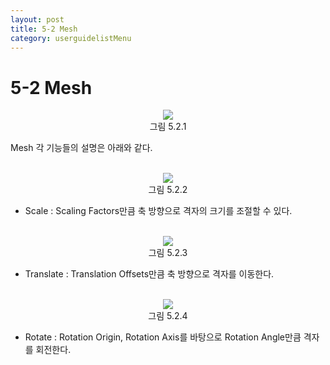 ```yaml
---
layout: post
title: 5-2 Mesh
category: userguidelistMenu
---
```


# 5-2 Mesh

<p align='center'>
    <img src="https:nextfoam.co.kr/baramManual/userguide/5.2.1.png"><br>
    그림 5.2.1
</p>

Mesh 각 기능들의 설명은 아래와 같다. <br><br>

<p align='center'>
    <img src="https:nextfoam.co.kr/baramManual/userguide/5.2.2.png"><br>
    그림 5.2.2
</p>

* Scale : Scaling Factors만큼 축 방향으로 격자의 크기를 조절할 수 있다.<br><br>

<p align='center'>
    <img src="https:nextfoam.co.kr/baramManual/userguide/5.2.3.png"><br>
    그림 5.2.3
</p>

* Translate : Translation Offsets만큼 축 방향으로 격자를 이동한다.<br><br>

<p align='center'>
    <img src="https:nextfoam.co.kr/baramManual/userguide/5.2.4.png"><br>
    그림 5.2.4
</p>

* Rotate : Rotation Origin, Rotation Axis를 바탕으로 Rotation Angle만큼 격자를 회전한다.<br><br>